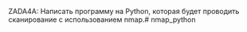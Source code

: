 ZADA4A:
Написать программу на Python, которая будет проводить сканирование с использованием nmap.# nmap_python
